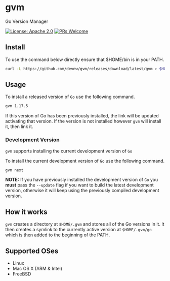 # gvm

Go Version Manager

[![License: Apache 2.0](https://img.shields.io/badge/license-Apache-blue.svg)](https://opensource.org/licenses/Apache-2.0)
[![PRs Welcome](https://img.shields.io/badge/PRs-welcome-brightgreen.svg)](http://makeapullrequest.com)

## Install

To use the command below directly ensure that $HOME/bin is in your PATH.

```bash
curl -L https://github.com/devnw/gvm/releases/download/latest/gvm > $HOME/bin/gvm && chmod +x $HOME/bin/gvm
```

## Usage

To install a released version of `Go` use the following command.

```bash
gvm 1.17.5
```

If this version of Go has been previously installed, the
link will be updated activating that version. If the version
is not installed however `gvm` will install it, then link it.

### Development Version

`gvm` supports installing the current development version of `Go`

To install the current development version of `Go` use the following command.

```bash
gvm next
```

**NOTE:** If you have previously installed the development version of `Go` you **must** pass the `--update` flag if you want to
build the latest development version, otherwise it will keep using the previously compiled development version.

## How it works

`gvm` creates a directory at `$HOME/.gvm` and stores all of the Go versions in it. It then creates a symlink to the
currently active version at `$HOME/.gvm/go` which is then
added to the beginning of the PATH.

## Supported OSes

- Linux
- Mac OS X (ARM & Intel)
- FreeBSD
